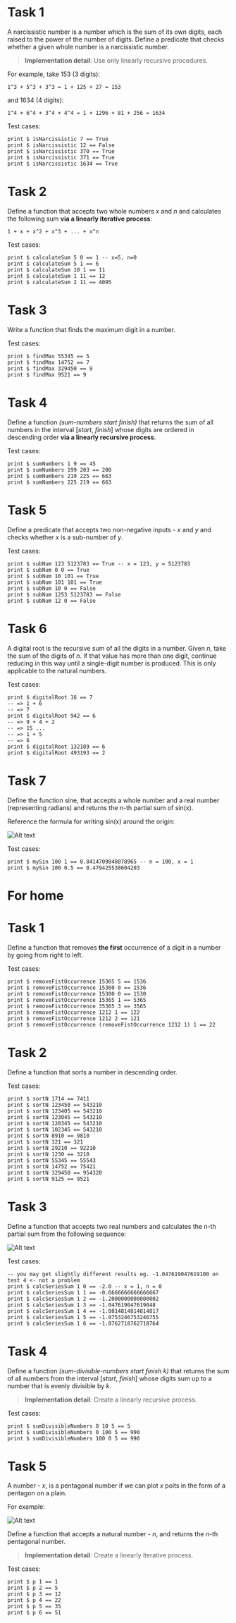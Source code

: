 # Task 1

A narcissistic number is a number which is the sum of its own digits, each raised to the power of the number of digits. Define a predicate that checks whether a given whole number is a narcissistic number.

> **Implementation detail**: Use only linearly recursive procedures.

For example, take 153 (3 digits):

    1^3 + 5^3 + 3^3 = 1 + 125 + 27 = 153

and 1634 (4 digits):

    1^4 + 6^4 + 3^4 + 4^4 = 1 + 1296 + 81 + 256 = 1634

Test cases:

    print $ isNarcissistic 7 == True
    print $ isNarcissistic 12 == False
    print $ isNarcissistic 370 == True
    print $ isNarcissistic 371 == True
    print $ isNarcissistic 1634 == True

# Task 2

Define a function that accepts two whole numbers *x* and *n* and calculates the following sum **via a linearly iterative process**:

    1 + x + x^2 + x^3 + ... + x^n

Test cases:

    print $ calculateSum 5 0 == 1 -- x=5, n=0
    print $ calculateSum 5 1 == 6
    print $ calculateSum 10 1 == 11
    print $ calculateSum 1 11 == 12
    print $ calculateSum 2 11 == 4095

# Task 3

Write a function that finds the maximum digit in a number.

Test cases:

    print $ findMax 55345 == 5
    print $ findMax 14752 == 7
    print $ findMax 329450 == 9
    print $ findMax 9521 == 9

# Task 4

Define a function *(sum-numbers start finish)* that returns the sum of all numbers in the interval [*start*, *finish*] whose digits are ordered in descending order **via a linearly recursive process**.

Test cases:

    print $ sumNumbers 1 9 == 45
    print $ sumNumbers 199 203 == 200
    print $ sumNumbers 219 225 == 663
    print $ sumNumbers 225 219 == 663

# Task 5

Define a predicate that accepts two non-negative inputs - *x* and *y* and checks whether *x* is a sub-number of *y*.

Test cases:

    print $ subNum 123 5123783 == True -- x = 123, y = 5123783
    print $ subNum 0 0 == True
    print $ subNum 10 101 == True
    print $ subNum 101 101 == True
    print $ subNum 10 0 == False
    print $ subNum 1253 5123783 == False
    print $ subNum 12 0 == False

# Task 6

A digital root is the recursive sum of all the digits in a number. Given *n*, take the sum of the digits of *n*. If that value has more than one digit, continue reducing in this way until a single-digit number is produced. This is only applicable to the natural numbers.

Test cases:

    print $ digitalRoot 16 == 7
    -- => 1 + 6
    -- => 7
    print $ digitalRoot 942 == 6
    -- => 9 + 4 + 2
    -- => 15 ...
    -- => 1 + 5
    -- => 6
    print $ digitalRoot 132189 == 6
    print $ digitalRoot 493193 == 2

# Task 7

Define the function sine, that accepts a whole number and a real number (representing radians) and returns the n-th partial sum of sin(x).

Reference the formula for writing sin(x) around the origin:

![Alt text](Pictures/Task5.png?raw=true "Task5")

Test cases:

    print $ mySin 100 1 == 0.8414709848078965 -- n = 100, x = 1
    print $ mySin 100 0.5 == 0.479425538604203

# For home

# Task 1

Define a function that removes **the first** occurrence of a digit in a number by going from right to left.

Test cases:

    print $ removeFistOccurrence 15365 5 == 1536
    print $ removeFistOccurrence 15360 0 == 1536
    print $ removeFistOccurrence 15300 0 == 1530
    print $ removeFistOccurrence 15365 1 == 5365
    print $ removeFistOccurrence 35365 3 == 3565
    print $ removeFistOccurrence 1212 1 == 122
    print $ removeFistOccurrence 1212 2 == 121
    print $ removeFistOccurrence (removeFistOccurrence 1212 1) 1 == 22

# Task 2

Define a function that sorts a number in descending order.

Test cases:

    print $ sortN 1714 == 7411
    print $ sortN 123450 == 543210
    print $ sortN 123405 == 543210
    print $ sortN 123045 == 543210
    print $ sortN 120345 == 543210
    print $ sortN 102345 == 543210
    print $ sortN 8910 == 9810
    print $ sortN 321 == 321
    print $ sortN 29210 == 92210
    print $ sortN 1230 == 3210
    print $ sortN 55345 == 55543
    print $ sortN 14752 == 75421
    print $ sortN 329450 == 954320
    print $ sortN 9125 == 9521

# Task 3

Define a function that accepts two real numbers and calculates the n-th partial sum from the following sequence:

![Alt text](Pictures/sequence.png?raw=true "sequence")

Test cases:

    -- you may get slightly different results eg. -1.047619047619100 on test 4 <- not a problem
    print $ calcSeriesSum 1 0 == -2.0 -- x = 1, n = 0
    print $ calcSeriesSum 1 1 == -0.6666666666666667
    print $ calcSeriesSum 1 2 == -1.2000000000000002
    print $ calcSeriesSum 1 3 == -1.047619047619048
    print $ calcSeriesSum 1 4 == -1.0814814814814817
    print $ calcSeriesSum 1 5 == -1.0753246753246755
    print $ calcSeriesSum 1 6 == -1.0762718762718764

# Task 4

Define a function *(sum-divisible-numbers start finish k)* that returns the sum of all numbers from the interval [*start*, *finish*] whose digits sum up to a number that is evenly divisible by *k*.

> **Implementation detail**: Create a linearly recursive process.

Test cases:

    print $ sumDivisibleNumbers 0 10 5 == 5
    print $ sumDivisibleNumbers 0 100 5 == 990
    print $ sumDivisibleNumbers 100 0 5 == 990

# Task 5

A number - *x*, is a pentagonal number if we can plot *x* poits in the form of a pentagon on a plain.

For example:

![Alt text](Pictures/pentagon.png?raw=true "pentagon")

Define a function that accepts a natural number - *n*, and returns the *n*-th pentagonal number.

> **Implementation detail**: Create a linearly iterative process.

Test cases:

    print $ p 1 == 1
    print $ p 2 == 5
    print $ p 3 == 12
    print $ p 4 == 22
    print $ p 5 == 35
    print $ p 6 == 51